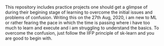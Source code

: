 This repository includes practice projects one should get a glimpse of during their begining stage of learning to overcome the initial issues and problems of confusion.
Writing this on the 27th Aug, 2020, i am new to ML or rather fearing the pace in which the time is passing where i have too much to learn and execute and i am struggling to understand the basics.
To overcome the confusion, just follow the IIFP principle of sk-learn and you are good to begin with. 
